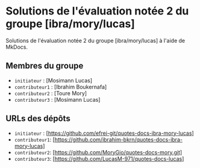 # Solutions de l'évaluation notée 2 du groupe [ibra/mory/lucas]

Solutions de l'évaluation notée 2 du groupe [ibra/mory/lucas] à l'aide de MkDocs.

## Membres du groupe

- `initiateur` : [Mosimann Lucas]
- `contributeur1` : [Ibrahim Boukernafa]
- `contributeur2` : [Toure Mory]
- `contributeur3` : [Mosimann Lucas]

## URLs des dépôts

- `initiateur` : [https://github.com/efrei-git/quotes-docs-ibra-mory-lucas]
- `contributeur1`: [https://github.com/ibrahim-bkrn/quotes-docs-ibra-mory-lucas]
- `contributeur2`: [https://github.com/MoryGio/quotes-docs-mory.git]
- `contributeur3`: [https://github.com/LucasM-971/quotes-docs-lucas]